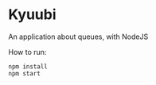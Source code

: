 Kyuubi
======

An application about queues, with NodeJS

How to run:

```
npm install
npm start
```
